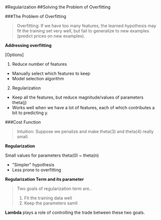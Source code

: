 #Regularization
##Solving the Problem of Overfitting

###The Problem of Overfitting
>Overfitting: If we have too many features, the learned hypothesis may fit the training set very well, but fail to generalize to new examples (predict prices on new examples).


__Addressing overfitting__

[Options]

1. Reduce number of features
  - Manually select which features to keep
  - Model selection algorithm
2. Regularization
  - Keep all the features, but reduce magnitude/values of parameters theta(j)
  - Works well when we have a lot of features, each of which contributes a bit to predicting y.


###Cost Function
>Intuition: Suppose we penalize and make theta(3) and theta(4) really small.

__Regularization__

Small values for parameters theta(0) ~ theta(n)
- "Simpler" hypothesis
- Less prone to overfitting

__Regularization Term and its parameter__

>Two goals of regularization term are..
>1. Fit the training data well
>2. Keep the parameters samll

__Lambda__ plays a role of controlling the trade between these two goals.
